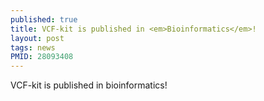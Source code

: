 ```yaml
---
published: true
title: VCF-kit is published in <em>Bioinformatics</em>!
layout: post
tags: news
PMID: 28093408
---
```


VCF-kit is published in bioinformatics!